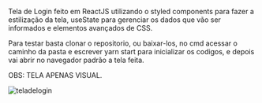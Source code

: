 Tela de Login feito em ReactJS utilizando o styled components para fazer a estilização da tela, useState para gerenciar os dados que vão ser informados e elementos avançados de CSS.

Para testar basta clonar o repositorio, ou baixar-los, no cmd acessar o caminho da pasta e escrever yarn start para inicializar os codigos, e depois vai abrir no navegador padrão a tela feita.

OBS: TELA APENAS VISUAL.

![teladelogin](https://user-images.githubusercontent.com/51207246/159297753-0d12b071-db72-44ed-9a8f-d7d32c207559.PNG)
